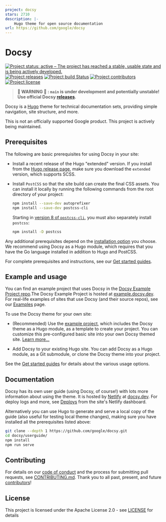 ```yaml
---
project: docsy
stars: 2710
description: |-
    Hugo theme for open source documentation
url: https://github.com/google/docsy
---
```


# Docsy

[![Project status: active – The project has reached a stable, usable state and is being actively developed.](https://www.repostatus.org/badges/latest/active.svg)](https://www.repostatus.org/#active)
[![Project releases](https://img.shields.io/github/release/google/docsy)](https://github.com/google/docsy/releases)
[![Project build Status](https://badges.netlify.com/api/docsydocs.svg?branch=main)](https://app.netlify.com/sites/docsydocs/deploys)
[![Project contributors](https://img.shields.io/github/contributors/google/docsy)](https://github.com/google/docsy/graphs/contributors)
[![Project license](https://img.shields.io/github/license/google/docsy)](https://github.com/google/docsy/blob/main/LICENSE)

> **🚧 WARNING 🚧 : `main` is under development and potentially unstable! Use
> official Docsy [releases].**

Docsy is a [Hugo](https://gohugo.io) theme for technical documentation sets,
providing simple navigation, site structure, and more.

This is not an officially supported Google product. This project is actively
being maintained.

## Prerequisites

The following are basic prerequisites for using Docsy in your site:

- Install a recent release of the Hugo "extended" version. If you install from
  the [Hugo release page](https://github.com/gohugoio/hugo/releases), make sure
  you download the `extended` version, which supports SCSS.

- Install `PostCSS` so that the site build can create the final CSS assets. You
  can install it locally by running the following commands from the root
  directory of your project:

  ```sh
  npm install --save-dev autoprefixer
  npm install --save-dev postcss-cli
  ```

  Starting in
  [version 8 of `postcss-cli`](https://github.com/postcss/postcss-cli/blob/master/CHANGELOG.md),
  you must also separately install `postcss`:

  ```sh
  npm install -D postcss
  ```

Any additional prerequisites depend on the
[installation option](https://www.docsy.dev/docs/get-started/#installation-options)
you choose. We recommend using Docsy as a Hugo module, which requires that you
have the Go language installed in addition to Hugo and PostCSS.

For complete prerequisites and instructions, see our
[Get started guides](https://www.docsy.dev/docs/get-started/).

## Example and usage

You can find an example project that uses Docsy in the
[Docsy Example Project repo](https://github.com/google/docsy-example).The Docsy
Example Project is hosted at [example.docsy.dev](https://example.docsy.dev). For
real-life examples of sites that use Docsy (and their source repos), see our
[Examples](https://www.docsy.dev/docs/examples/) page.

To use the Docsy theme for your own site:

- (Recommended) Use the
  [example project](https://github.com/google/docsy-example), which includes the
  Docsy theme as a Hugo module, as a template to create your project. You can
  customize this pre-configured basic site into your own Docsy themed site.
  [Learn more...](https://github.com/google/docsy-example)

- Add Docsy to your existing Hugo site. You can add Docsy as a Hugo module, as a
  Git submodule, or clone the Docsy theme into your project.

See the [Get started guides](https://www.docsy.dev/docs/get-started/) for
details about the various usage options.

## Documentation

Docsy has its own user guide (using Docsy, of course!) with lots more
information about using the theme. It is hosted by [Netlify] at
[docsy.dev](https://docsy.dev). For deploy logs and more, see [Deploys] from the
site's Netlify dashboard.

Alternatively you can use Hugo to generate and serve a local copy of the guide
(also useful for testing local theme changes), making sure you have installed
all the prerequisites listed above:

```sh
git clone --depth 1 https://github.com/google/docsy.git
cd docsy/userguide/
npm install
npm run serve
```

## Contributing

For details on our [code of conduct] and the process for submitting pull
requests, see [CONTRIBUTING.md]. Thank you to all past, present, and future
[contributors]!

## License

This project is licensed under the Apache License 2.0 - see
[LICENSE](https://github.com/google/docsy/blob/main/LICENSE) for details

[code of conduct]:
  https://github.com/google/.github/blob/master/CODE_OF_CONDUCT.md
[CONTRIBUTING.md]: https://github.com/google/docsy/blob/main/CONTRIBUTING.md
[contributors]: https://github.com/google/docsy/graphs/contributors
[deploys]: https://app.netlify.com/sites/docsydocs/deploys
[netlify]: https://netlify.com
[releases]: https://github.com/google/docsy/releases

